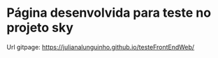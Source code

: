 # Página desenvolvida para teste no projeto sky

Url gitpage: https://julianalunguinho.github.io/testeFrontEndWeb/
